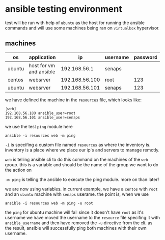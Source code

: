 # ansible testing environment
    
test will be run with help of `ubuntu` as the host for running the ansible commands
and will use some machines being ran on `virtualbox` hypervisor.

## machines

|os|application|ip|username|password|    
|---|---|---|---|---|
|ubuntu|host for vm and ansible|192.168.56.1|senaps||
|centos|websrver|192.168.56.100|root|123|
|ubuntu|websrver|192.168.56.101|senaps|123|

we have defined the machine in the `resources` file, which looks like:

    [web]
    192.168.56.100 ansible_user=root
    192.168.56.101 ansible_user=senaps
    
we use the test `ping` module here

    ansible -i resources web -m ping
    
`-i` is specifing a custom file named `resources` as where the inventory is. inventory
is a place where we place our ip's and servers to manage remotly.

`web` is telling ansible cli to do this command on the machines of the `web` group.
this is a variable and should be the name of the group we want to do the action on

`-m ping` is telling the ansible to execute the ping module. more on than later!

we are now using variables. in current example, we have a `centos` with `root` and an `ubuntu`
machine with `senaps` userame. the point is, when we use

    ansible -i resources web -m ping -u root
    
the `ping` for ubuntu machine will fail since it doesn't have `root` as it's username
we have moved the username to the `resource` file specifing it with `ansible_username` and
then have removed the `-u` directive from the cli.
as the result, ansible will successfully ping both machines with their own username.
